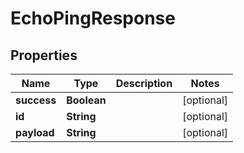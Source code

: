 
# EchoPingResponse

## Properties
Name | Type | Description | Notes
------------ | ------------- | ------------- | -------------
**success** | **Boolean** |  |  [optional]
**id** | **String** |  |  [optional]
**payload** | **String** |  |  [optional]



